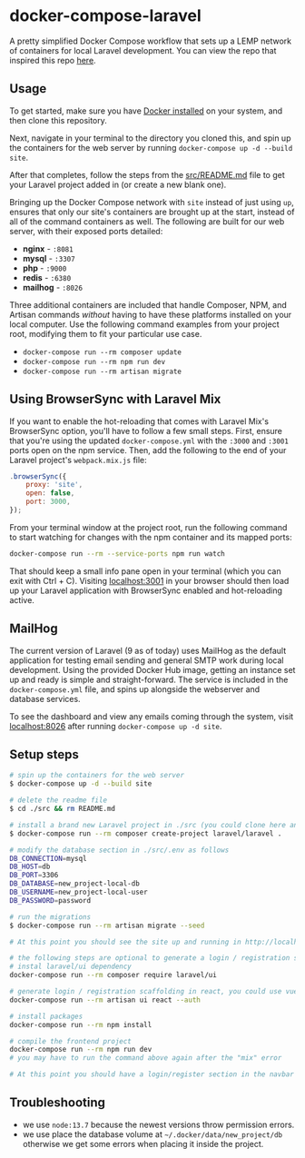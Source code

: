 # docker-compose-laravel
A pretty simplified Docker Compose workflow that sets up a LEMP network of containers for local Laravel development. You can view the repo that inspired this repo [here](https://github.com/aschmelyun/docker-compose-laravel).

## Usage

To get started, make sure you have [Docker installed](https://docs.docker.com/docker-for-mac/install/) on your system, and then clone this repository.

Next, navigate in your terminal to the directory you cloned this, and spin up the containers for the web server by running `docker-compose up -d --build site`.

After that completes, follow the steps from the [src/README.md](src/README.md) file to get your Laravel project added in (or create a new blank one).

Bringing up the Docker Compose network with `site` instead of just using `up`, ensures that only our site's containers are brought up at the start, instead of all of the command containers as well. The following are built for our web server, with their exposed ports detailed:

- **nginx** - `:8081`
- **mysql** - `:3307`
- **php** - `:9000`
- **redis** - `:6380`
- **mailhog** - `:8026` 

Three additional containers are included that handle Composer, NPM, and Artisan commands *without* having to have these platforms installed on your local computer. Use the following command examples from your project root, modifying them to fit your particular use case.

- `docker-compose run --rm composer update`
- `docker-compose run --rm npm run dev`
- `docker-compose run --rm artisan migrate`

## Using BrowserSync with Laravel Mix

If you want to enable the hot-reloading that comes with Laravel Mix's BrowserSync option, you'll have to follow a few small steps. First, ensure that you're using the updated `docker-compose.yml` with the `:3000` and `:3001` ports open on the npm service. Then, add the following to the end of your Laravel project's `webpack.mix.js` file:

```javascript
.browserSync({
    proxy: 'site',
    open: false,
    port: 3000,
});
```

From your terminal window at the project root, run the following command to start watching for changes with the npm container and its mapped ports:

```bash
docker-compose run --rm --service-ports npm run watch
```

That should keep a small info pane open in your terminal (which you can exit with Ctrl + C). Visiting [localhost:3001](http://localhost:3001) in your browser should then load up your Laravel application with BrowserSync enabled and hot-reloading active.

## MailHog

The current version of Laravel (9 as of today) uses MailHog as the default application for testing email sending and general SMTP work during local development. Using the provided Docker Hub image, getting an instance set up and ready is simple and straight-forward. The service is included in the `docker-compose.yml` file, and spins up alongside the webserver and database services.

To see the dashboard and view any emails coming through the system, visit [localhost:8026](http://localhost:8026) after running `docker-compose up -d site`.

## Setup steps

```bash
# spin up the containers for the web server
$ docker-compose up -d --build site

# delete the readme file
$ cd ./src && rm README.md

# install a brand new Laravel project in ./src (you could clone here an existing project)
$ docker-compose run --rm composer create-project laravel/laravel .

# modify the database section in ./src/.env as follows
DB_CONNECTION=mysql
DB_HOST=db
DB_PORT=3306
DB_DATABASE=new_project-local-db
DB_USERNAME=new_project-local-user
DB_PASSWORD=password

# run the migrations
$ docker-compose run --rm artisan migrate --seed

# At this point you should see the site up and running in http://localhost:8081/

# the following steps are optional to generate a login / registration scaffolding 
# instal laravel/ui dependency
docker-compose run --rm composer require laravel/ui

# generate login / registration scaffolding in react, you could use vue instead
docker-compose run --rm artisan ui react --auth

# install packages
docker-compose run --rm npm install

# compile the frontend project
docker-compose run --rm npm run dev
# you may have to run the command above again after the "mix" error

# At this point you should have a login/register section in the navbar header in http://localhost:8081/
```

## Troubleshooting
- we use `node:13.7` because the newest versions throw permission errors.
- we use place the database volume at `~/.docker/data/new_project/db` otherwise we get some errors when placing it inside the project.